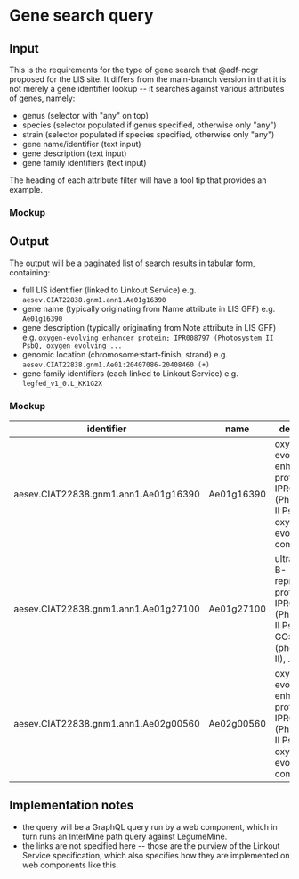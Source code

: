 # Gene search query

## Input

This is the requirements for the type of gene search that @adf-ncgr proposed for the LIS site. It differs from the main-branch version in that it is not merely a gene
identifier lookup -- it searches against various attributes of genes, namely:

- genus (selector with "any" on top)
- species (selector populated if genus specified, otherwise only "any")
- strain (selector populated if species specified, otherwise only "any")
- gene name/identifier (text input)
- gene description (text input)
- gene family identifiers (text input)

The heading of each attribute filter will have a tool tip that provides an example.

### Mockup




## Output

The output will be a paginated list of search results in tabular form, containing:

- full LIS identifier (linked to Linkout Service) e.g. `aesev.CIAT22838.gnm1.ann1.Ae01g16390`
- gene name (typically originating from Name attribute in LIS GFF) e.g. `Ae01g16390`
- gene description (typically originating from Note attribute in LIS GFF) e.g. `oxygen-evolving enhancer protein; IPR008797 (Photosystem II PsbQ, oxygen evolving ...`
- genomic location (chromosome:start-finish, strand) e.g. `aesev.CIAT22838.gnm1.Ae01:20407086-20408460 (+)`
- gene family identifiers (each linked to Linkout Service) e.g. `legfed_v1_0.L_KK1G2X`

### Mockup

| identifier | name | description | location | gene families |
| ---------- | ---- | ----------- | -------- | ------------- |
| aesev.CIAT22838.gnm1.ann1.Ae01g16390 | Ae01g16390 | oxygen-evolving enhancer protein; IPR008797 (Photosystem II PsbQ, oxygen evolving complex), ... | aesev.CIAT22838.gnm1.Ae01:20407086-20408460 (+) | legfed_v1_0.L_KK1G2X |
| aesev.CIAT22838.gnm1.ann1.Ae01g27100 | Ae01g27100 | ultraviolet-B-repressible protein; IPR009518 (Photosystem II PsbX); GO:0009523 (photosystem II), ... | aesev.CIAT22838.gnm1.Ae01:29888045-29888416 (+) | legfed_v1_0.L_26Y4PS |
| aesev.CIAT22838.gnm1.ann1.Ae02g00560 | Ae02g00560 | oxygen-evolving enhancer protein; IPR008797 (Photosystem II PsbQ, oxygen evolving complex), ... | aesev.CIAT22838.gnm1.Ae02:337689-339097 (-) | legfed_v1_0.L_DWGMND |

## Implementation notes

- the query will be a GraphQL query run by a web component, which in turn runs an InterMine path query against LegumeMine.
- the links are not specified here -- those are the purview of the Linkout Service specification, which also specifies how they are implemented on web components like this.
